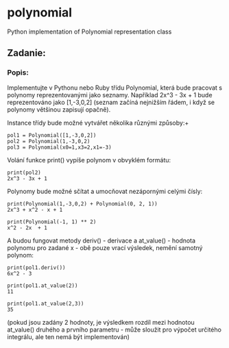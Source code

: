 # polynomial
Python implementation of Polynomial representation class

## Zadanie:

### Popis:
Implementujte v Pythonu nebo Ruby třídu Polynomial, která bude pracovat s polynomy reprezentovanými jako seznamy. Například 2x^3 - 3x + 1 bude  reprezentováno jako [1,-3,0,2] (seznam začíná nejnižším řádem, i když se polynomy většinou zapisují opačně).

Instance třídy bude možné vytvářet několika různými způsoby:+

    pol1 = Polynomial([1,-3,0,2])
    pol2 = Polynomial(1,-3,0,2)
    pol3 = Polynomial(x0=1,x3=2,x1=-3)

Volání funkce print() vypíše polynom v obvyklém formátu:

    print(pol2)
    2x^3 - 3x + 1

Polynomy bude možné sčítat a umocňovat nezápornými celými čísly:

    print(Polynomial(1,-3,0,2) + Polynomial(0, 2, 1))
    2x^3 + x^2 - x + 1
    
    print(Polynomial(-1, 1) ** 2)
    x^2 - 2x  + 1

A budou fungovat metody deriv() - derivace a at_value() - hodnota polynomu pro zadané x - obě pouze vrací výsledek, nemění samotný polynom:

    print(pol1.deriv())
    6x^2 - 3
    
    print(pol1.at_value(2))
    11
    
    print(pol1.at_value(2,3))
    35

(pokud jsou zadány 2 hodnoty, je výsledkem rozdíl mezi hodnotou at_value() druhého a prvního parametru - může sloužit pro výpočet určitého integrálu, ale ten nemá být implementován)
